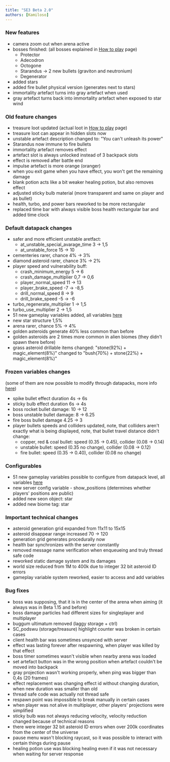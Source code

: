 ```yaml
---
title: "SE3 Beta 2.0"
authors: [Kamiloso]
---
```


### New features

- camera zoom out when arena active
- bosses finished: (all bosses explained in [How to play](/about) page)
  - Protector
  - Adecodron
  - Octogone
  - Starandus -> 2 new bullets (graviton and neutronium)
  - Degenerator
- added stars
- added fire bullet physical version (generates next to stars)
- immortality artefact turns into gray artefact when used
- gray artefact turns back into immortality artefact when exposed to star wind

### Old feature changes

- treasure loot updated (actual loot in [How to play](/about) page)
- treasure loot can appear in hidden slots now
- unstable artefact description changed to: "You can't unleash its power"
- Starandus now immune to fire bullets
- immortality artefact removes effect
- artefact slot is always unlocked instead of 3 backpack slots
- effect is removed after battle end
- impulse artefact is more orange (oranger)
- when you exit game when you have effect, you won't get the remaining damage
- blank potion acts like a bit weaker healing potion, but also removes effect
- adjusted sticky bulb material (more transparent and same on player and as bullet)
- health, turbo, and power bars reworked to be more rectangular
- replaced time bar with always visible boss health rectangular bar and added time clock

### Default datapack changes

- safer and more efficient unstable aretfact:
  - at_unstable_special_avarage_time 3 -> 1,5
  - at_unstable_force 15 -> 10
- cementeries rarer, chance 4% -> 3%
- diamond asteroid rarer, chance 3% -> 2%
- player speed and vulnerability buff:
  - crash_minimum_energy 5 -> 6
  - crash_damage_multiplier 0,7 -> 0,6
  - player_normal_speed 11 -> 13
  - player_brake_speed -7 -> -8,5
  - drill_normal_speed 8 -> 9
  - drill_brake_speed -5 -> -6
- turbo_regenerate_multiplier 1 -> 1,5
- turbo_use_multiplier 2 -> 1,5
- 51 new gameplay variables added, all variables [here](/docs/Beta-2.0/SE3Documentation/DatapackInfo/Gameplay)
- new star structure 1,5%
- arena rarer, chance 5% -> 4%
- golden asteroids generate 40% less common than before
- golden asteroids are 2 times more common in alien biomes (they didn't spawn there before)
- grass asteroid drillable items changed: "stone(92%) + magic_element(8%)" changed to "bush(70%) + stone(22%) + magic_element(8%)"

### Frozen variables changes
(some of them are now possible to modify through datapacks, more info [here](/docs/Beta-2.0/SE3Documentation/DatapackInfo/Gameplay))

- spike bullet effect duration 4s -> 6s
- sticky bulb effect duration 6s -> 4s
- boss rocket bullet damage: 10 -> 12
- boss unstable bullet damage: 8 -> 6.25
- fire boss bullet damage 4.25 -> 3
- player bullets speeds and colliders updated, note, that colliders aren't exactly what is being displayed, note, that bullet travel distance didn't change:
  - copper, red & coal bullet: speed (0.35 -> 0.45), collider (0.08 -> 0.14)
  - unstable bullet: speed (0.35 no change), collider (0.08 -> 0.12)
  - fire bullet: speed (0.35 -> 0.40), collider (0.08 no change)

### Configurables

- 51 new gameplay variables possible to configure from datapack level, all variables [here](/docs/Beta-2.0/SE3Documentation/DatapackInfo/Gameplay)
- new server config variable - show_positions (determines whether players' positions are public)
- added new seon object: star
- added new biome tag: star

### Important technical changes

- asteroid generation grid expanded from 11x11 to 15x15
- asteroid disappear range increased 70 -> 120
- generation grid generates procedurally now
- health bar synchronizes with the server constantly
- removed message name verification when enqueueing and truly thread safe code
- reworked static damage system and its damages
- world size reduced from 1M to 400k due to integer 32 bit asteroid ID errors
- gameplay variable system reworked, easier to access and add variables

### Bug fixes

- boss was supposing, that it is in the center of the arena when aiming (it always was in Beta 1.15 and before)
- boss damage particles had different sizes for singleplayer and multiplayer
- buggum ultimatum removed (laggy storage + ctrl)
- SC_podswu (storage/treasure) highlight counter was broken in certain cases
- client health bar was sometimes unsynced with server
- effect was lasting forever after respawning, when player was killed by that effect
- boss timer sometimes wasn't visible when nearby arena was loaded
- set artefact button was in the wrong position when artefact couldn't be moved into backpack
- gray projection wasn't working properly, when ping was bigger than 0,4s (20 frames)
- effect replacement was changing effect id without changing duration, when new duration was smaller than old
- thread safe code was actually not thread safe
- respawn point was impossible to break manually in certain cases
- when player was not alive in multiplayer, other players' projections were simplified
- sticky bulb was not always reducing velocity, velocity reduction changed because of technical reasons
- there were integer 32 bit asteroid ID errors when over 200k coordinates from the center of the universe
- pause menu wasn't blocking raycast, so it was possible to interact with certain things during pause
- healing potion use was blocking healing even if it was not necessary when waiting for server response